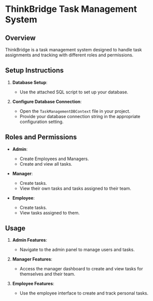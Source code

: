# ThinkBridge Task Management System

## Overview

ThinkBridge is a task management system designed to handle task assignments and tracking with different roles and permissions. 

## Setup Instructions

1. **Database Setup**:
   - Use the attached SQL script to set up your database.

2. **Configure Database Connection**:
   - Open the `TaskManagementDBContext` file in your project.
   - Provide your database connection string in the appropriate configuration setting.

## Roles and Permissions

- **Admin**:
  - Create Employees and Managers.
  - Create and view all tasks.

- **Manager**:
  - Create tasks.
  - View their own tasks and tasks assigned to their team.

- **Employee**:
  - Create tasks.
  - View tasks assigned to them.

## Usage

1. **Admin Features**:
   - Navigate to the admin panel to manage users and tasks.

2. **Manager Features**:
   - Access the manager dashboard to create and view tasks for themselves and their team.

3. **Employee Features**:
   - Use the employee interface to create and track personal tasks.


